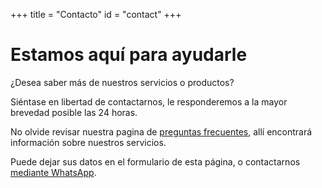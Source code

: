 +++
title = "Contacto"
id = "contact"
+++

# Estamos aquí para ayudarle

¿Desea saber más de nuestros servicios o productos?

Siéntase en libertad de contactarnos, le responderemos a la mayor brevedad posible las 24 horas.

No olvide revisar nuestra pagina de [preguntas frecuentes](/faq/), allí encontrará información sobre nuestros servicios.

Puede dejar sus datos en el formulario de esta página, o contactarnos
<a href="https://api.whatsapp.com/send?phone=50662347896&text=Lo%20estoy%20contactando%20con%20respecto%20a%20los%20servicios%20de%20506%20Networking" target="_blank">mediante WhatsApp</a>.
